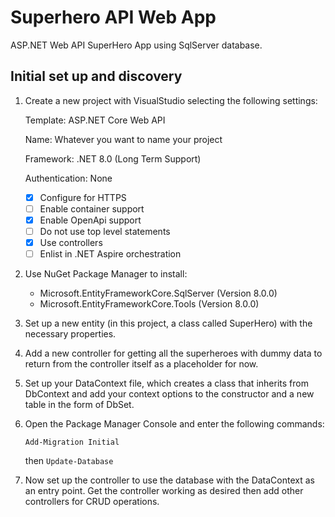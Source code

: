# Superhero API Web App
ASP.NET Web API SuperHero App using SqlServer database.

## Initial set up and discovery
1. Create a new project with VisualStudio selecting the following settings:

    Template: ASP.NET Core Web API
  
    Name: Whatever you want to name your project
  
    Framework: .NET 8.0 (Long Term Support)
  
    Authentication: None
     - [x] Configure for HTTPS
     - [ ] Enable container support
     - [x] Enable OpenApi support
     - [ ] Do not use top level statements
     - [x] Use controllers
     - [ ] Enlist in .NET Aspire orchestration

2. Use NuGet Package Manager to install:

     - Microsoft.EntityFrameworkCore.SqlServer (Version 8.0.0)
     - Microsoft.EntityFrameworkCore.Tools (Version 8.0.0)

3. Set up a new entity (in this project, a class called SuperHero) with the necessary properties.
4. Add a new controller for getting all the superheroes with dummy data to return from the controller itself as a placeholder for now.
5. Set up your DataContext file, which creates a class that inherits from DbContext and add your context options to the constructor and a new table in the form of DbSet<SuperHero>.
6. Open the Package Manager Console and enter the following commands:

    `Add-Migration Initial`
   
   then `Update-Database`
7. Now set up the controller to use the database with the DataContext as an entry point. Get the controller working as desired then add other controllers for CRUD operations.
